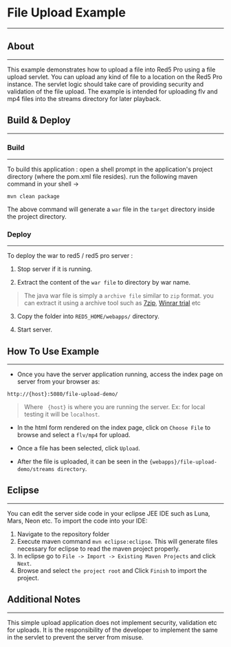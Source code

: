 # File Upload Example
---




## About
---



This example demonstrates how to upload a file into Red5 Pro using a file upload servlet. You can upload any kind of file to a location on the Red5 Pro instance.
The servlet logic should take care of providing security and validation of the file upload. The example is intended for uploading flv and mp4 files into the streams directory for later playback.




## Build & Deploy
---


### Build
---

To build this application : open a shell prompt in the application's project directory (where the pom.xml file resides). run the following maven command in your shell -> 

``` 
mvn clean package 

```

The above command will generate a `war` file in the `target` directory inside the project directory. 


### Deploy
---

To deploy the war to red5 / red5 pro server :

1. Stop server if it is running.

2. Extract the content of the `war file` to directory by war name. 

> The java war file is simply a `archive file` similar to `zip` format. you can extract it using a archive tool such as [7zip](#http://www.7-zip.org/), [Winrar trial](#http://www.rarlab.com/download.htm) etc

3. Copy the folder into `RED5_HOME/webapps/` directory.

4. Start server.


## How To Use Example
---


* Once you have the server application running, access the index page on server from your browser as:

``` 
http://{host}:5080/file-upload-demo/
```

> Where ` {host}`  is where you are running the server. Ex: for local testing it will be `localhost`.


* In the html form rendered on the index page, click on `Choose File` to browse and select a `flv/mp4` for upload.

* Once a file has been selected, click `Upload`.

* After the file is uploaded, it can be seen in the `{webapps}/file-upload-demo/streams directory`.



## Eclipse
---

You can edit the server side code in your eclipse JEE IDE such as Luna, Mars, Neon etc. To import the code into your IDE:

1. Navigate to the repository folder
2. Execute maven command `mvn eclipse:eclipse`. This will generate files necessary for eclipse to read the maven project properly.
3. In eclipse go to `File -> Import -> Existing Maven Projects` and click `Next`.
4. Browse and select `the project root` and Click `Finish` to import the project.



## Additional Notes
---

This simple upload application does not implement security, validation etc for uploads. It is the responsibility of the developer to implement the same in the servlet to prevent the server from misuse.




